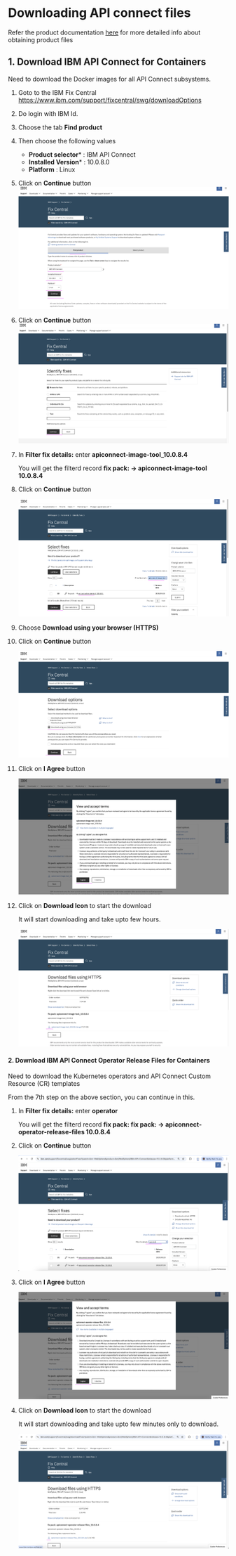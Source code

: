 # Downloading API connect files

Refer the product documentation [here](https://www.ibm.com/docs/en/api-connect/10.0.x_cd?topic=procedures-obtaining-product-files) for more detailed info about obtaining product files

## 1. Download IBM API Connect for Containers

Need to download the Docker images for all API Connect subsystems. 

1. Goto to the IBM Fix Central https://www.ibm.com/support/fixcentral/swg/downloadOptions
2. Do login with IBM Id.
3. Choose the tab **Find product**
4. Then choose the following values
    - **Product selector*** : IBM API Connect
    - **Installed Version*** : 10.0.8.0
    - **Platform** : Linux
5. Click on **Continue** button
    <img src="images/img11.png" >

6. Click on **Continue** button
    <img src="images/img12.png" >

7. In **Filter fix details:** enter **apiconnect-image-tool_10.0.8.4**

    You will get the filterd record **fix pack: → apiconnect-image-tool 10.0.8.4**

8. Click on **Continue** button

    <img src="images/img13.png" >

9. Choose **Download using your browser (HTTPS)**

10. Click on **Continue** button

    <img src="images/img14.png" >

11. Click on **I Agree** button

    <img src="images/img15.png" >

13. Click on **Download Icon** to start the download

    It will start downloading and take upto few hours.

    <img src="images/img16.png" >

#### 2. Download IBM API Connect Operator Release Files for Containers

Need to download the Kubernetes operators and API Connect Custom Resource (CR) templates 

From the 7th step on the above section, you can continue in this.

1. In **Filter fix details:** enter **operator**

    You will get the filterd record **fix pack: fix pack: → apiconnect-operator-release-files 10.0.8.4**

2. Click on **Continue** button

    <img src="images/img17.png" >

3. Click on **I Agree** button

    <img src="images/img18.png" >

4. Click on **Download Icon** to start the download

    It will start downloading and take upto few minutes only to download.

    <img src="images/img19.png" >
